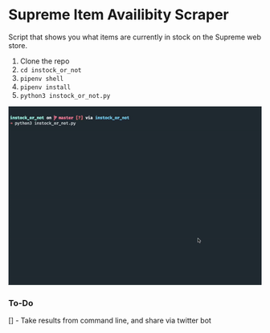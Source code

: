 # Supreme Item Availibity Scraper
Script that shows you what items are currently in stock on the Supreme web store. 

1. Clone the repo
2. `cd instock_or_not`
3. `pipenv shell`
4. `pipenv install`
5. `python3 instock_or_not.py`

![](demo_1.gif)

### To-Do
[] - Take results from command line, and share via twitter bot
